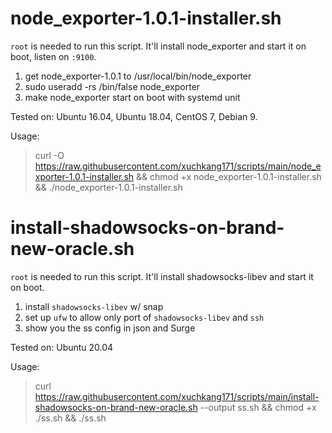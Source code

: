 # node_exporter-1.0.1-installer.sh
`root` is needed to run this script. It'll install node_exporter and start it on boot, listen on `:9100`. 
1. get node_exporter-1.0.1 to /usr/local/bin/node_exporter
2. sudo useradd -rs /bin/false node_exporter
3. make node_exporter start on boot with systemd unit

Tested on: Ubuntu 16.04, Ubuntu 18.04, CentOS 7, Debian 9.

Usage:
> curl -O https://raw.githubusercontent.com/xuchkang171/scripts/main/node_exporter-1.0.1-installer.sh && chmod +x node_exporter-1.0.1-installer.sh && ./node_exporter-1.0.1-installer.sh

# install-shadowsocks-on-brand-new-oracle.sh
`root` is needed to run this script. It'll install shadowsocks-libev and start it on boot. 
1. install `shadowsocks-libev` w/ snap
2. set up `ufw` to allow only port of `shadowsocks-libev` and `ssh`
3. show you the ss config in json and Surge

Tested on: Ubuntu 20.04

Usage:
> curl https://raw.githubusercontent.com/xuchkang171/scripts/main/install-shadowsocks-on-brand-new-oracle.sh --output ss.sh && chmod +x ./ss.sh && ./ss.sh
